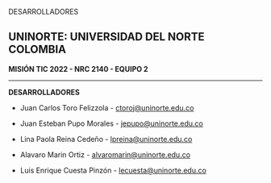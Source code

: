 



DESARROLLADORES


## **UNINORTE: UNIVERSIDAD DEL NORTE COLOMBIA**
**MISIÓN TIC 2022 - NRC 2140 - EQUIPO 2**


***
**DESARROLLADORES**

* Juan Carlos Toro Felizzola - [ctoroj@uninorte.edu.co](mailto:ctoroj@uninorte.edu.co)

* Juan Esteban Pupo Morales - [jepupo@uninorte.edu.co](mailto:jepupo@uninorte.edu.co)

* Lina Paola Reina Cedeño - [lpreina@uninorte.edu.co](mailto:lpreina@uninorte.edu.co)

* Alavaro Marin Ortiz - [alvaromarin@uninorte.edu.co](mailto:alvaromarin@uninorte.edu.co)

* Luis Enrique Cuesta Pinzón - [lecuesta@uninorte.edu.co](mailto:lecuesta@uninorte.edu.co)
